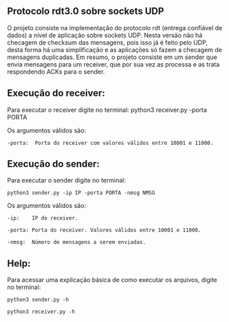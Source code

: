 ## Protocolo rdt3.0 sobre sockets UDP
O projeto consiste na implementação do protocolo rdt (entrega confiável de dados)
a nível de aplicação sobre sockets UDP. Nesta versão não há checagem de checksum
das mensagens, pois isso já é feito pelo UDP, desta forma há uma simplificação
e as aplicações só fazem a checagem de mensagens duplicadas. Em resumo, o projeto
consiste em um sender que envia mensagens para um receiver, que por sua vez as
processa e as trata respondendo ACKs para o sender.

## Execução do receiver:
Para executar o receiver digite no terminal: python3 receiver.py -porta PORTA

Os argumentos válidos são:

	-porta:  Porta do receiver com valores válidos entre 10001 e 11000.

## Execução do sender:
Para executar o sender digite no terminal:
	
	python3 sender.py -ip IP -porta PORTA -nmsg NMSG

Os argumentos válidos são:
 	
	-ip:	IP do receiver.
 	
	-porta:	Porta do receiver. Valores válidos entre 10001 e 11000.
 	
	-nmsg:	Número de mensagens a serem enviadas.

## Help:
Para acessar uma explicação básica de como executar os arquivos, digite no terminal:
	
	python3 sender.py -h
	
	python3 receiver.py -h

